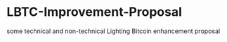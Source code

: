# LBTC-Improvement-Proposal

some technical and non-technical Lighting Bitcoin enhancement proposal
